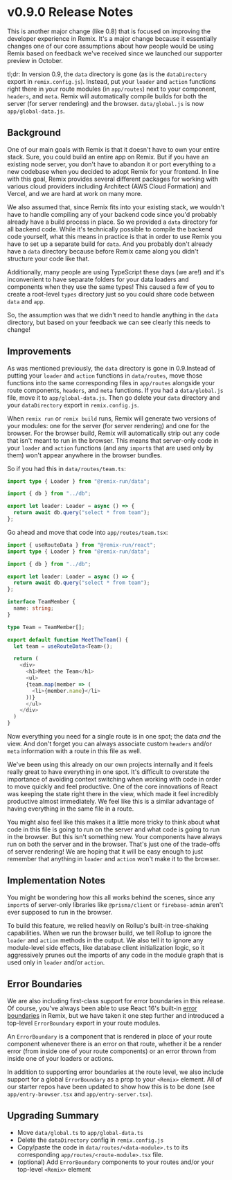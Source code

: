 # v0.9.0 Release Notes

This is another major change (like 0.8) that is focused on improving the developer experience in Remix. It's a major change because it essentially changes one of our core assumptions about how people would be using Remix based on feedback we've received since we launched our supporter preview in October.

tl;dr: In version 0.9, the `data` directory is gone (as is the `dataDirectory` export in `remix.config.js`). Instead, put your `loader` and `action` functions right there in your route modules (in `app/routes`) next to your component, `headers`, and `meta`. Remix will automatically compile builds for both the server (for server rendering) and the browser. `data/global.js` is now `app/global-data.js`.

## Background

One of our main goals with Remix is that it doesn't have to own your entire stack. Sure, you could build an entire app on Remix. But if you have an existing node server, you don't have to abandon it or port everything to a new codebase when you decided to adopt Remix for your frontend. In line with this goal, Remix provides several different packages for working with various cloud providers including Architect (AWS Cloud Formation) and Vercel, and we are hard at work on many more.

We also assumed that, since Remix fits into your existing stack, we wouldn't have to handle compiling any of your backend code since you'd probably already have a build process in place. So we provided a `data` directory for all backend code. While it's technically possible to compile the backend code yourself, what this means in practice is that in order to use Remix you have to set up a separate build for `data`. And you probably don't already have a `data` directory because before Remix came along you didn't structure your code like that.

Additionally, many people are using TypeScript these days (we are!) and it's inconvenient to have separate folders for your data loaders and components when they use the same types! This caused a few of you to create a root-level `types` directory just so you could share code between `data` and `app`.

So, the assumption was that we didn't need to handle anything in the `data` directory, but based on your feedback we can see clearly this needs to change!

## Improvements

As was mentioned previously, the `data` directory is gone in 0.9.Instead of putting your `loader` and `action` functions in `data/routes`, move those functions into the same corresponding files in `app/routes` alongside your route components, `headers`, and `meta` functions. If you had a `data/global.js` file, move it to `app/global-data.js`. Then go delete your `data` directory and your `dataDirectory` export in `remix.config.js`.

When `remix run` or `remix build` runs, Remix will generate two versions of your modules: one for the server (for server rendering) and one for the browser. For the browser build, Remix will automatically strip out any code that isn't meant to run in the browser. This means that server-only code in your `loader` and `action` functions (and any `import`s that are used only by them) won't appear anywhere in the browser bundles.

So if you had this in `data/routes/team.ts`:

```ts
import type { Loader } from "@remix-run/data";

import { db } from "../db";

export let loader: Loader = async () => {
  return await db.query("select * from team");
};
```

Go ahead and move that code into `app/routes/team.tsx`:

```ts
import { useRouteData } from "@remix-run/react";
import type { Loader } from "@remix-run/data";

import { db } from "../db";

export let loader: Loader = async () => {
  return await db.query("select * from team");
};

interface TeamMember {
  name: string;
}

type Team = TeamMember[];

export default function MeetTheTeam() {
  let team = useRouteData<Team>();

  return (
    <div>
      <h1>Meet the Team</h1>
      <ul>
      {team.map(member => (
        <li>{member.name}</li>
      ))}
      </ul>
    </div>
  )
}
```

Now everything you need for a single route is in one spot; the data *and* the view. And don't forget you can always associate custom `headers` and/or `meta` information with a route in this file as well.

We've been using this already on our own projects internally and it feels really great to have everything in one spot. It's difficult to overstate the importance of avoiding context switching when working with code in order to move quickly and feel productive. One of the core innovations of React was keeping the state right there in the view, which made it feel incredibly productive almost immediately. We feel like this is a similar advantage of having everything in the same file in a route.

You might also feel like this makes it a little more tricky to think about what code in this file is going to run on the server and what code is going to run in the browser. But this isn't something new. Your components have always run on both the server and in the browser. That's just one of the trade-offs of server rendering! We are hoping that it will be easy enough to just remember that anything in `loader` and `action` won't make it to the browser.

## Implementation Notes

You might be wondering how this all works behind the scenes, since any `import`s of server-only libraries like `@prisma/client` or `firebase-admin` aren't ever supposed to run in the browser.

To build this feature, we relied heavily on Rollup's built-in tree-shaking capabilities. When we run the browser build, we tell Rollup to ignore the `loader` and `action` methods in the output. We also tell it to ignore any module-level side effects, like database client initialization logic, so it aggressively prunes out the imports of any code in the module graph that is used only in `loader` and/or `action`.

## Error Boundaries

We are also including first-class support for error boundaries in this release. Of course, you've always been able to use React 16's built-in [error boundaries](https://reactjs.org/docs/error-boundaries.html) in Remix, but we have taken it one step further and introduced a top-level `ErrorBoundary` export in your route modules.

An `ErrorBoundary` is a component that is rendered in place of your route component whenever there is an error on that route, whether it be a render error (from inside one of your route components) or an error thrown from inside one of your loaders or actions.

In addition to supporting error boundaries at the route level, we also include support for a global `ErrorBoundary` as a prop to your `<Remix>` element. All of our starter repos have been updated to show how this is to be done (see `app/entry-browser.tsx` and `app/entry-server.tsx`).

## Upgrading Summary

- Move `data/global.ts` to `app/global-data.ts`
- Delete the `dataDirectory` config in `remix.config.js`
- Copy/paste the code in `data/routes/<data-module>.ts` to its corresponding `app/routes/<route-module>.tsx` file.
- (optional) Add `ErrorBoundary` components to your routes and/or your top-level `<Remix>` element
